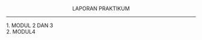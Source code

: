 <HTML>
  <HEAD><P ALIGN="CENTER">LAPORAN PRAKTIKUM</P></HEAD>
<HR>
  <BODY> 1. MODUL 2 DAN 3 <A HREF="https://codepen.io/collection/mrpMQZ"></A><BR>
    2. MODUL4 <A HREF="#"></A>
</BODY>
</HTML>
